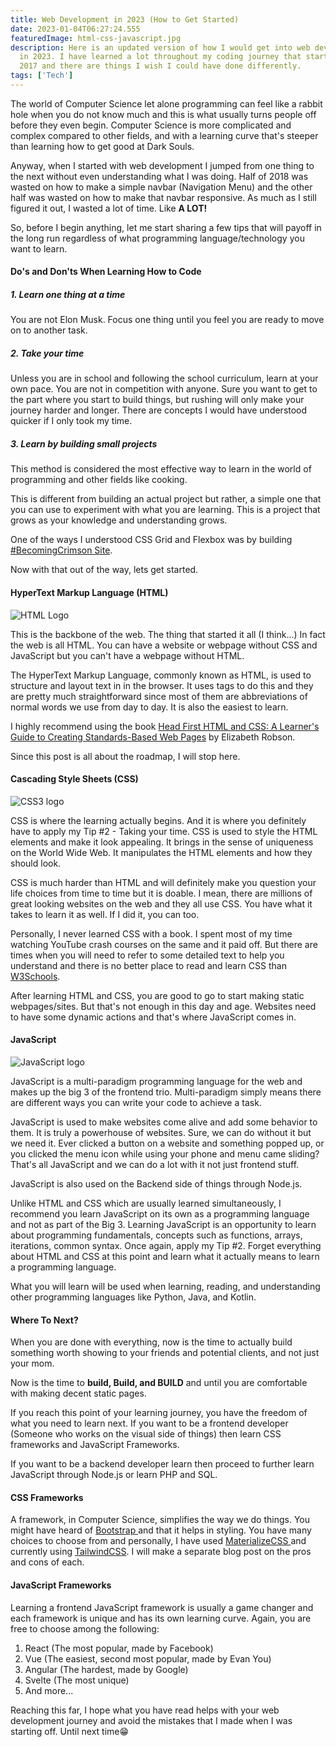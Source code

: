 ```yaml
---
title: Web Development in 2023 (How to Get Started)
date: 2023-01-04T06:27:24.555
featuredImage: html-css-javascript.jpg
description: Here is an updated version of how I would get into web development
  in 2023. I have learned a lot throughout my coding journey that started in
  2017 and there are things I wish I could have done differently.
tags: ['Tech']
---
```

The world of Computer Science let alone programming can feel like a rabbit hole when you do not know much and this is what usually turns people off before they even begin. Computer Science is more complicated and complex compared to other fields, and with a learning curve that's steeper than learning how to get good at Dark Souls.

Anyway, when I started with web development I jumped from one thing to the next without even understanding what I was doing. Half of 2018 was wasted on how to make a simple navbar (Navigation Menu) and the other half was wasted on how to make that navbar responsive. As much as I still figured it out, I wasted a lot of time. Like **A LOT!**

So, before I begin anything, let me start sharing a few tips that will payoff in the long run regardless of what programming language/technology you want to learn.

#### Do's and Don'ts When Learning How to Code

##### 1. Learn one thing at a time

You are not Elon Musk. Focus one thing until you feel you are ready to move on to another task.

##### 2. Take your time

Unless you are in school and following the school curriculum, learn at your own pace. You are not in competition with anyone. Sure you want to get to the part where you start to build things, but rushing will only make your journey harder and longer. There are concepts I would have understood quicker if I only took my time.

##### 3. Learn by building small projects

This method is considered the most effective way to learn in the world of programming and other fields like cooking.

This is different from building an actual project but rather, a simple one that you can use to experiment with what you are learning. This is a project that grows as your knowledge and understanding grows.

One of the ways I understood CSS Grid and Flexbox was by building [\#BecomingCrimson Site](https://becomingcrimson.netlify.app/).

Now with that out of the way, lets get started.

#### HyperText Markup Language (HTML)

![HTML Logo](html.png "HTML5")

This is the backbone of the web. The thing that started it all (I think...) In fact the web is all HTML. You can have a website or webpage without CSS and JavaScript but you can't have a webpage without HTML.

The HyperText Markup Language, commonly known as HTML, is used to structure and layout text in in the browser. It uses tags to do this and they are pretty much straightforward since most of them are abbreviations of normal words we use from day to day. It is also the easiest to learn.

I highly recommend using the book [Head First HTML and CSS: A Learner's Guide to Creating Standards-Based Web Pages](https://www.amazon.com/gp/product/0596159900/ref=as_li_tl?ie=UTF8&camp=1789&creative=9325&creativeASIN=0596159900&linkCode=as2&tag=booksoncode-20&linkId=f73ca6a5259b33f59fd67a6e8520fbfd) by Elizabeth Robson.

Since this post is all about the roadmap, I will stop here.

#### Cascading Style Sheets (CSS)

![CSS3 logo](css.jpg "CSS3")

CSS is where the learning actually begins. And it is where you definitely have to apply my Tip #2 - Taking your time. CSS is used to style the HTML elements and make it look appealing. It brings in the sense of uniqueness on the World Wide Web. It manipulates the HTML elements and how they should look.

CSS is much harder than HTML and will definitely make you question your life choices from time to time but it is doable. I mean, there are millions of great looking websites on the web and they all use CSS. You have what it takes to learn it as well. If I did it, you can too.

Personally, I never learned CSS with a book. I spent most of my time watching YouTube crash courses on the same and it paid off. But there are times when you will need to refer to some detailed text to help you understand and there is no better place to read and learn CSS than [W3Schools](https://www.w3schools.com/css/default.asp).

After learning HTML and CSS, you are good to go to start making static webpages/sites. But that's not enough in this day and age. Websites need to have some dynamic actions and that's where JavaScript comes in.

#### JavaScript

![JavaScript logo](js.png "JavaScript")

JavaScript is a multi-paradigm programming language for the web and makes up the big 3 of the frontend trio. Multi-paradigm simply means there are different ways you can write your code to achieve a task.

JavaScript is used to make websites come alive and add some behavior to them. It is truly a powerhouse of websites. Sure, we can do without it but we need it. Ever clicked a button on a website and something popped up, or you clicked the menu icon while using your phone and menu came sliding? That's all JavaScript and we can do a lot with it not just frontend stuff.

JavaScript is also used on the Backend side of things through Node.js.

Unlike HTML and CSS which are usually learned simultaneously, I recommend you learn JavaScript on its own as a programming language and not as part of the Big 3. Learning JavaScript is an opportunity to learn about programming fundamentals, concepts such as functions, arrays, iterations, common syntax. Once again, apply my Tip #2. Forget everything about HTML and CSS at this point and learn what it actually means to learn a programming language.

What you will learn will be used when learning, reading, and understanding other programming languages like Python, Java, and Kotlin.

#### Where To Next?

When you are done with everything, now is the time to actually build something worth showing to your friends and potential clients, and not just your mom.

Now is the time to **build, Build, and BUILD** and until you are comfortable with making decent static pages.

If you reach this point of your learning journey, you have the freedom of what you need to learn next. If you want to be a frontend developer (Someone who works on the visual side of things) then learn CSS frameworks and JavaScript Frameworks.

If you want to be a backend developer learn then proceed to further learn JavaScript through Node.js or learn PHP and SQL.

#### CSS Frameworks

A framework, in Computer Science, simplifies the way we do things. You might have heard of [Bootstrap ](https://getbootstrap.com/)and that it helps in styling. You have many choices to choose from and personally, I have used [MaterializeCSS ](https://materializecss.com/)and currently using [TailwindCSS](https://tailwindcss.com/). I will make a separate blog post on the pros and cons of each.

#### JavaScript Frameworks

Learning a frontend JavaScript framework is usually a game changer and each framework is unique and has its own learning curve. Again, you are free to choose among the following:

1. React (The most popular, made by Facebook)
2. Vue (The easiest, second most popular, made by Evan You)
3. Angular (The hardest, made by Google)
4. Svelte (The most unique)
5. And more...

Reaching this far, I hope what you have read helps with your web development journey and avoid the mistakes that I made when I was starting off. Until next time😁
